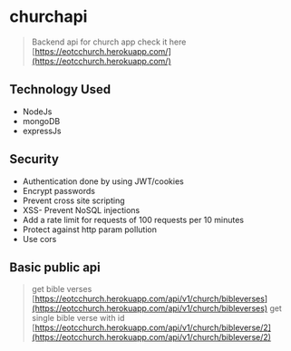 # churchapi

> Backend api for church app
> check it here [https://eotcchurch.herokuapp.com/](https://eotcchurch.herokuapp.com/)

## Technology Used

- NodeJs
- mongoDB
- expressJs

## Security

- Authentication done by using JWT/cookies
- Encrypt passwords
- Prevent cross site scripting
- XSS- Prevent NoSQL injections
- Add a rate limit for requests of 100 requests per 10 minutes
- Protect against http param pollution
- Use cors

## Basic public api

> get bible verses [https://eotcchurch.herokuapp.com/api/v1/church/bibleverses](https://eotcchurch.herokuapp.com/api/v1/church/bibleverses)
> get single bible verse with id [https://eotcchurch.herokuapp.com/api/v1/church/bibleverse/2](https://eotcchurch.herokuapp.com/api/v1/church/bibleverse/2)
